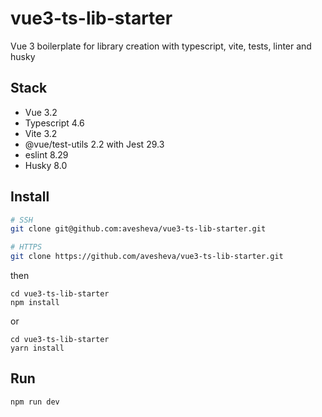 # vue3-ts-lib-starter

Vue 3 boilerplate for library creation with typescript, vite, tests, linter and husky

## Stack
* Vue 3.2
* Typescript 4.6
* Vite 3.2
* @vue/test-utils 2.2 with Jest 29.3
* eslint 8.29
* Husky 8.0

## Install
```bash
# SSH
git clone git@github.com:avesheva/vue3-ts-lib-starter.git
```
```bash
# HTTPS
git clone https://github.com/avesheva/vue3-ts-lib-starter.git
```
then
```
cd vue3-ts-lib-starter
npm install
```
or
```
cd vue3-ts-lib-starter
yarn install
```

## Run
```
npm run dev
```
